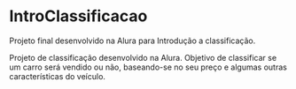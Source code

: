 # IntroClassificacao
Projeto final desenvolvido na Alura para Introdução a classificação.

Projeto de classificação desenvolvido na Alura. Objetivo de classificar se um carro será vendido ou não, baseando-se no
seu preço e algumas outras características do veículo.
